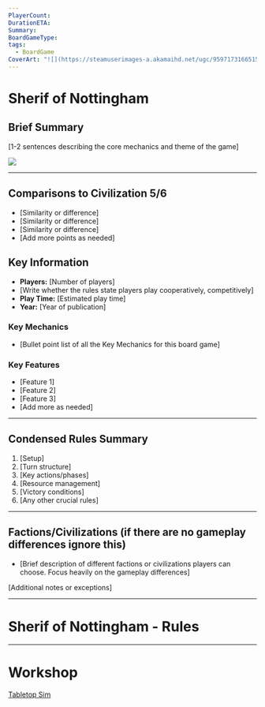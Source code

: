 ```yaml
---
PlayerCount: 
DurationETA: 
Summary: 
BoardGameType: 
tags:
  - BoardGame
CoverArt: "![](https://steamuserimages-a.akamaihd.net/ugc/959717316651582758/BB73909A279C264318CAECE185EB3066F0CF6D94/?imw=5000&imh=5000&ima=fit&impolicy=Letterbox&imcolor=%23000000&letterbox=false)"
---
```


# Sherif of Nottingham

## Brief Summary
[1-2 sentences describing the core mechanics and theme of the game]

![](https://steamuserimages-a.akamaihd.net/ugc/959717316651582758/BB73909A279C264318CAECE185EB3066F0CF6D94/?imw=5000&imh=5000&ima=fit&impolicy=Letterbox&imcolor=%23000000&letterbox=false)

---

## Comparisons to Civilization 5/6
- [Similarity or difference]
- [Similarity or difference]
- [Similarity or difference]
- [Add more points as needed]

## Key Information
- **Players:** [Number of players]
- [Write whether the rules state players play cooperatively, competitively]
- **Play Time:** [Estimated play time]
- **Year:** [Year of publication]

### Key Mechanics
- [Bullet point list of all the Key Mechanics for this board game]

### Key Features
- [Feature 1]
- [Feature 2]
- [Feature 3]
- [Add more as needed]

---

## Condensed Rules Summary
1. [Setup]
2. [Turn structure]
3. [Key actions/phases]
4. [Resource management]
5. [Victory conditions]
6. [Any other crucial rules]

---

## Factions/Civilizations (if there are no gameplay differences ignore this)
- [Brief description of different factions or civilizations players can choose. Focus heavily on the gameplay differences]

[Additional notes or exceptions]

---
# Sherif of Nottingham - Rules


---

# Workshop

[Tabletop Sim](https://steamcommunity.com/sharedfiles/filedetails/?id=1484389327)